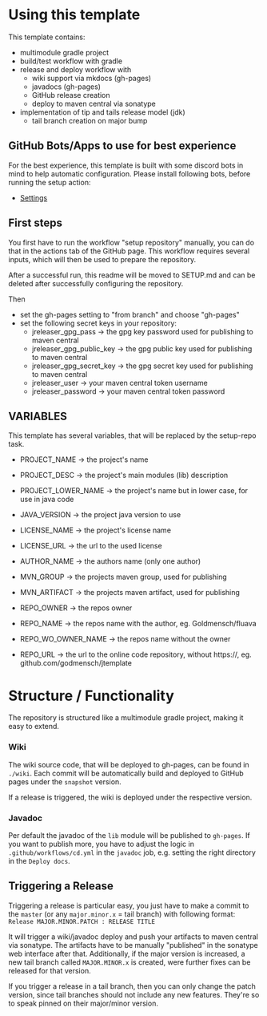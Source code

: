 # Using this template

This template contains:
- multimodule gradle project
- build/test workflow with gradle
- release and deploy workflow with
  - wiki support via mkdocs (gh-pages)
  - javadocs (gh-pages)
  - GitHub release creation
  - deploy to maven central via sonatype
- implementation of tip and tails release model (jdk)
  - tail branch creation on major bump

## GitHub Bots/Apps to use for best experience
For the best experience, this template is built with some discord bots in mind to help automatic configuration.
Please install following bots, before running the setup action:
- [Settings](https://github.com/apps/settings)

## First steps
You first have to run the workflow "setup repository" manually, you can do that in the
actions tab of the GitHub page. This workflow requires several inputs, which will then be used
to prepare the repository.

After a successful run, this readme will be moved to SETUP.md and can be deleted after successfully configuring the repository.

Then 
- set the gh-pages setting to "from branch" and choose "gh-pages"
- set the following secret keys in your repository:
  - jreleaser_gpg_pass -> the gpg key password used for publishing to maven central
  - jreleaser_gpg_public_key -> the gpg public key used for publishing to maven central
  - jreleaser_gpg_secret_key -> the gpg secret key used for publishing to maven central
  - jreleaser_user -> your maven central token username
  - jreleaser_password -> your maven central token password

## VARIABLES
This template has several variables, that will be replaced by the setup-repo task.

- PROJECT_NAME -> the project's name
- PROJECT_DESC -> the project's main modules (lib) description
- PROJECT_LOWER_NAME -> the project's name but in lower case, for use in java code

- JAVA_VERSION -> the project java version to use


- LICENSE_NAME -> the project's license name
- LICENSE_URL -> the url to the used license


- AUTHOR_NAME -> the authors name (only one author)

- MVN_GROUP -> the projects maven group, used for publishing
- MVN_ARTIFACT -> the projects maven artifact, used for publishing

- REPO_OWNER -> the repos owner
- REPO_NAME -> the repos name with the author, eg. Goldmensch/fluava
- REPO_WO_OWNER_NAME -> the repos name without the owner
- REPO_URL -> the url to the online code repository, without https://, eg. github.com/godmensch/jtemplate

# Structure / Functionality
The repository is structured like a multimodule gradle project, making it easy to extend.

### Wiki
The wiki source code, that will be deployed to gh-pages, can be found in `./wiki`.
Each commit will be automatically build and deployed to GitHub pages under the `snapshot` version.

If a release is triggered, the wiki is deployed under the respective version.

### Javadoc
Per default the javadoc of the `lib` module will be published to `gh-pages`.
If you want to publish more, you have to adjust the logic in `.github/workflows/cd.yml` in the `javadoc` job,
e.g. setting the right directory in the `Deploy docs`.

## Triggering a Release
Triggering a release is particular easy, you just have to make a commit to the `master` (or any `major.minor.x` = tail branch)
with following format:
`Release MAJOR.MINOR.PATCH : RELEASE TITLE`

It will trigger a wiki/javadoc deploy and push your artifacts to maven central via sonatype. The artifacts 
have to be manually "published" in the sonatype web interface after that.
Additionally, if the major version is increased, a new tail branch called `MAJOR.MINOR.x` is created, were
further fixes can be released for that version.

If you trigger a release in a tail branch, then you can only change the patch version, since
tail branches should not include any new features. They're so to speak pinned on their major/minor version.
